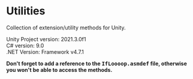 # Utilities
 Collection of extension/utility methods for Unity.

Unity Project version: 2021.3.0f1 <br/>
C# version: 9.0 <br/>
.NET Version: Framework v4.7.1 <br/>

<b>Don't forget to add a reference to the <kbd>IfLoooop.asmdef</kbd> file, otherwise you won't be able to access the methods.</b>
